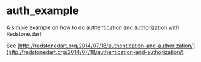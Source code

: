 auth_example
============

A simple example on how to do authentication and authorization with Redstone.dart

See [http://redstonedart.org/2014/07/18/authentication-and-authorization/](http://redstonedart.org/2014/07/18/authentication-and-authorization/)
